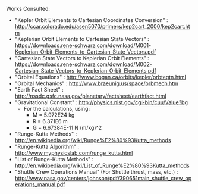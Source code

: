 Works Consulted:

- "Kepler Orbit Elements to Cartesian Coordinates Conversion" : http://ccar.colorado.edu/asen5070/primers/kep2cart_2000/kep2cart.htm
- "Keplerian Orbit Elements to Cartesian State Vectors" : https://downloads.rene-schwarz.com/download/M001-Keplerian_Orbit_Elements_to_Cartesian_State_Vectors.pdf
- "Cartesian State Vectors to Keplerian Orbit Elements" : https://downloads.rene-schwarz.com/download/M002-Cartesian_State_Vectors_to_Keplerian_Orbit_Elements.pdf
- "Orbital Equations" : http://www.bogan.ca/orbits/kepler/orbteqtn.html
- "Orbital Mechanics" : http://www.braeunig.us/space/orbmech.htm
- "Earth Fact Sheet" : http://nssdc.gsfc.nasa.gov/planetary/factsheet/earthfact.html
- "Gravitational Constant" : http://physics.nist.gov/cgi-bin/cuu/Value?bg
  - For the calculations, using:
    - M = 5.972E24 kg
    - R = 6.371E6 m
    - G = 6.67384E-11 N (m/kg)^2
- "Runge-Kutta Methods" : http://en.wikipedia.org/wiki/Runge%E2%80%93Kutta_methods
- "Runge-Kutta Algorithm" : http://www.myphysicslab.com/runge_kutta.html
- "List of Runge-Kutta Methods" : http://en.wikipedia.org/wiki/List_of_Runge%E2%80%93Kutta_methods
- "Shuttle Crew Operations Manual" (For Shuttle thrust, mass, etc.) : http://www.nasa.gov/centers/johnson/pdf/390651main_shuttle_crew_operations_manual.pdf

